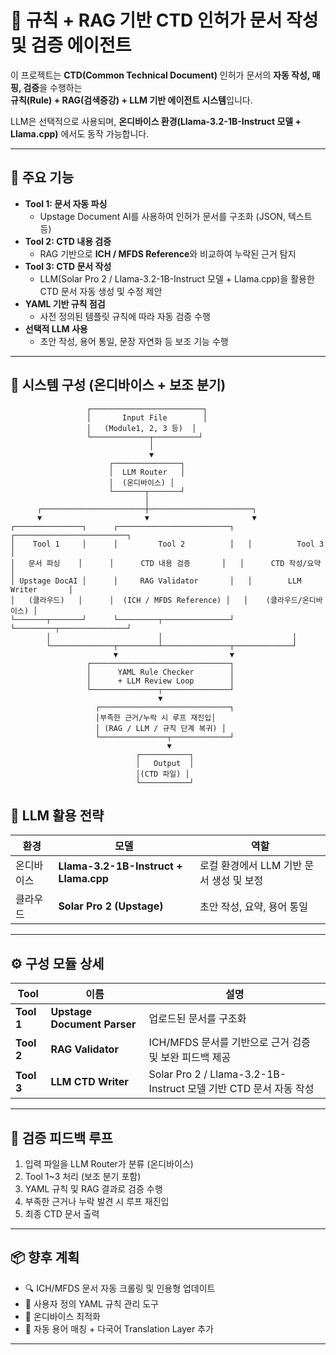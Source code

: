 # 🧠 규칙 + RAG 기반 CTD 인허가 문서 작성 및 검증 에이전트

이 프로젝트는 **CTD(Common Technical Document)** 인허가 문서의 **자동 작성, 매핑, 검증**을 수행하는  
**규칙(Rule) + RAG(검색증강) + LLM 기반 에이전트 시스템**입니다.  

LLM은 선택적으로 사용되며, **온디바이스 환경(Llama-3.2-1B-Instruct 모델 + Llama.cpp)** 에서도 동작 가능합니다.

---

## 🚀 주요 기능

- **Tool 1: 문서 자동 파싱**
  - Upstage Document AI를 사용하여 인허가 문서를 구조화 (JSON, 텍스트 등)
- **Tool 2: CTD 내용 검증**
  - RAG 기반으로 **ICH / MFDS Reference**와 비교하여 누락된 근거 탐지
- **Tool 3: CTD 문서 작성**
  - LLM(Solar Pro 2 / Llama-3.2-1B-Instruct 모델 + Llama.cpp)을 활용한 CTD 문서 자동 생성 및 수정 제안
- **YAML 기반 규칙 점검**
  - 사전 정의된 템플릿 규칙에 따라 자동 검증 수행
- **선택적 LLM 사용**
  - 초안 작성, 용어 통일, 문장 자연화 등 보조 기능 수행

---

## 🧩 시스템 구성 (온디바이스 + 보조 분기)

```
                 ┌─────────────────────────┐
                 │       Input File        │
                 │   (Module1, 2, 3 등)  │
                 └─────────────┬──────────┘
                               │
                               ▼
                      ┌───────────────┐
                      │  LLM Router   │
                      │  (온디바이스) │
                      └───────┬───────┘
                              │
      ┌───────────────────────┼───────────────────────┐
      ▼                       ▼                       ▼
┌───────────────┐      ┌─────────────────────────┐   ┌─────────────────────────┐
│    Tool 1     │      │         Tool 2          │   │          Tool 3         │
│   문서 파싱    │      │      CTD 내용 검증       │   │      CTD 작성/요약      │
│ Upstage DocAI │      │     RAG Validator       │   │        LLM Writer       │
│   (클라우드)   │      │  (ICH / MFDS Reference) │   │    (클라우드/온디바이스) │
└───────┬───────┘      └─────────┬───────────────┘   └─────────┬───────────────┘
        │                        │                             │
        └──────────────┬─────────┴───────────────┬─────────────┘
                       ▼                         ▼
                 ┌───────────────────────────────┐
                 │      YAML Rule Checker        │
                 │      + LLM Review Loop        │
                 └───────────────┬───────────────┘
                                 ▼
                   ┌─────────────────────────────┐
                   │부족한 근거/누락 시 루프 재진입│
                   │ (RAG / LLM / 규칙 단계 복귀) │
                   └───────────────┬─────────────┘
                                   ▼
                            ┌───────────┐
                            │   Output  │
                            │(CTD 파일) │
                            └───────────┘
```


## 🧠 LLM 활용 전략

| 환경        | 모델                                         | 역할 |
|------------|--------------------------------------------|------|
| 온디바이스 | **Llama-3.2-1B-Instruct + Llama.cpp**      | 로컬 환경에서 LLM 기반 문서 생성 및 보정 |
| 클라우드   | **Solar Pro 2 (Upstage)**                  | 초안 작성, 요약, 용어 통일 |

---

## ⚙️ 구성 모듈 상세

| Tool | 이름 | 설명 |
|------|------|------|
| **Tool 1** | **Upstage Document Parser** | 업로드된 문서를 구조화 |
| **Tool 2** | **RAG Validator** | ICH/MFDS 문서를 기반으로 근거 검증 및 보완 피드백 제공 |
| **Tool 3** | **LLM CTD Writer** | Solar Pro 2 / Llama-3.2-1B-Instruct 모델 기반 CTD 문서 자동 작성 |

---

## 🔁 검증 피드백 루프

1. 입력 파일을 LLM Router가 분류 (온디바이스)  
2. Tool 1~3 처리 (보조 분기 포함)  
3. YAML 규칙 및 RAG 결과로 검증 수행  
4. 부족한 근거나 누락 발견 시 루프 재진입  
5. 최종 CTD 문서 출력  

---

## 📦 향후 계획

- 🔍 ICH/MFDS 문서 자동 크롤링 및 인용형 업데이트  
- 🧩 사용자 정의 YAML 규칙 관리 도구  
- 💾 온디바이스 최적화  
- 🧠 자동 용어 매칭 + 다국어 Translation Layer 추가  

---
